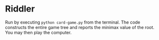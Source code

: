 # Riddler
Run by executing `python card-game.py` from the terminal. The code constructs the entire game tree and reports the minimax value of the root. You may then play the computer.
